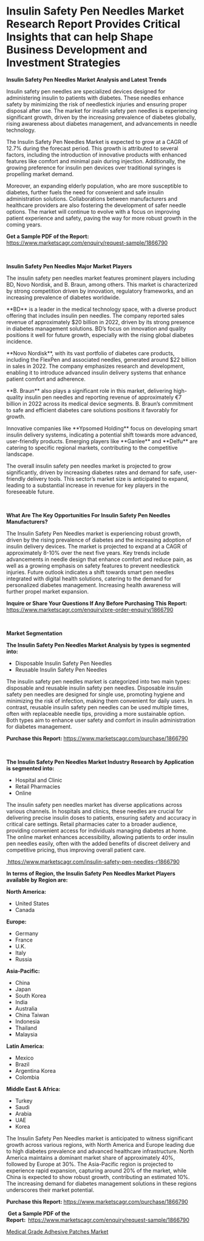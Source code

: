 <p><h1>Insulin Safety Pen Needles Market Research Report Provides Critical Insights that can help Shape Business Development and Investment Strategies</h1></p><p><strong>Insulin Safety Pen Needles Market Analysis and Latest Trends</strong></p>
<p><p>Insulin safety pen needles are specialized devices designed for administering insulin to patients with diabetes. These needles enhance safety by minimizing the risk of needlestick injuries and ensuring proper disposal after use. The market for insulin safety pen needles is experiencing significant growth, driven by the increasing prevalence of diabetes globally, rising awareness about diabetes management, and advancements in needle technology.</p><p>The Insulin Safety Pen Needles Market is expected to grow at a CAGR of 12.7% during the forecast period. This growth is attributed to several factors, including the introduction of innovative products with enhanced features like comfort and minimal pain during injection. Additionally, the growing preference for insulin pen devices over traditional syringes is propelling market demand.</p><p>Moreover, an expanding elderly population, who are more susceptible to diabetes, further fuels the need for convenient and safe insulin administration solutions. Collaborations between manufacturers and healthcare providers are also fostering the development of safer needle options. The market will continue to evolve with a focus on improving patient experience and safety, paving the way for more robust growth in the coming years.</p></p>
<p><strong>Get a Sample PDF of the Report:&nbsp;</strong> <a href="https://www.marketscagr.com/enquiry/request-sample/1866790?utm_campaign=3226&utm_medium=2&utm_source=Github&utm_content=ia&utm_term=05032025&utm_id=insulin-safety-pen-needles">https://www.marketscagr.com/enquiry/request-sample/1866790</a></p>
<p>&nbsp;</p>
<p><strong>Insulin Safety Pen Needles Major Market Players</strong></p>
<p><p>The insulin safety pen needles market features prominent players including BD, Novo Nordisk, and B. Braun, among others. This market is characterized by strong competition driven by innovation, regulatory frameworks, and an increasing prevalence of diabetes worldwide.</p><p>**BD** is a leader in the medical technology space, with a diverse product offering that includes insulin pen needles. The company reported sales revenue of approximately $20 billion in 2022, driven by its strong presence in diabetes management solutions. BD’s focus on innovation and quality positions it well for future growth, especially with the rising global diabetes incidence.</p><p>**Novo Nordisk**, with its vast portfolio of diabetes care products, including the FlexPen and associated needles, generated around $22 billion in sales in 2022. The company emphasizes research and development, enabling it to introduce advanced insulin delivery systems that enhance patient comfort and adherence.</p><p>**B. Braun** also plays a significant role in this market, delivering high-quality insulin pen needles and reporting revenue of approximately €7 billion in 2022 across its medical device segments. B. Braun’s commitment to safe and efficient diabetes care solutions positions it favorably for growth.</p><p>Innovative companies like **Ypsomed Holding** focus on developing smart insulin delivery systems, indicating a potential shift towards more advanced, user-friendly products. Emerging players like **Ganlee** and **Delfu** are catering to specific regional markets, contributing to the competitive landscape.</p><p>The overall insulin safety pen needles market is projected to grow significantly, driven by increasing diabetes rates and demand for safe, user-friendly delivery tools. This sector’s market size is anticipated to expand, leading to a substantial increase in revenue for key players in the foreseeable future.</p></p>
<p>&nbsp;</p>
<p><strong>What Are The Key Opportunities For Insulin Safety Pen Needles Manufacturers?</strong></p>
<p><p>The Insulin Safety Pen Needles market is experiencing robust growth, driven by the rising prevalence of diabetes and the increasing adoption of insulin delivery devices. The market is projected to expand at a CAGR of approximately 8-10% over the next five years. Key trends include advancements in needle design that enhance comfort and reduce pain, as well as a growing emphasis on safety features to prevent needlestick injuries. Future outlook indicates a shift towards smart pen needles integrated with digital health solutions, catering to the demand for personalized diabetes management. Increasing health awareness will further propel market expansion.</p></p>
<p><strong>Inquire or Share Your Questions If Any Before Purchasing This Report:</strong> <a href="https://www.marketscagr.com/enquiry/pre-order-enquiry/1866790?utm_campaign=3226&utm_medium=2&utm_source=Github&utm_content=ia&utm_term=05032025&utm_id=insulin-safety-pen-needles">https://www.marketscagr.com/enquiry/pre-order-enquiry/1866790</a></p>
<p>&nbsp;</p>
<p><strong>Market Segmentation</strong></p>
<p><strong>The Insulin Safety Pen Needles Market Analysis by types is segmented into:</strong></p>
<p><ul><li>Disposable Insulin Safety Pen Needles</li><li>Reusable Insulin Safety Pen Needles</li></ul></p>
<p><p>The insulin safety pen needles market is categorized into two main types: disposable and reusable insulin safety pen needles. Disposable insulin safety pen needles are designed for single use, promoting hygiene and minimizing the risk of infection, making them convenient for daily users. In contrast, reusable insulin safety pen needles can be used multiple times, often with replaceable needle tips, providing a more sustainable option. Both types aim to enhance user safety and comfort in insulin administration for diabetes management.</p></p>
<p><strong>Purchase this Report:&nbsp;</strong><a href="https://www.marketscagr.com/purchase/1866790?utm_campaign=3226&utm_medium=2&utm_source=Github&utm_content=ia&utm_term=05032025&utm_id=insulin-safety-pen-needles">https://www.marketscagr.com/purchase/1866790</a></p>
<p>&nbsp;</p>
<p><strong>The Insulin Safety Pen Needles Market Industry Research by Application is segmented into:</strong></p>
<p><ul><li>Hospital and Clinic</li><li>Retail Pharmacies</li><li>Online</li></ul></p>
<p><p>The insulin safety pen needles market has diverse applications across various channels. In hospitals and clinics, these needles are crucial for delivering precise insulin doses to patients, ensuring safety and accuracy in critical care settings. Retail pharmacies cater to a broader audience, providing convenient access for individuals managing diabetes at home. The online market enhances accessibility, allowing patients to order insulin pen needles easily, often with the added benefits of discreet delivery and competitive pricing, thus improving overall patient care.</p></p>
<p><a href="https://www.marketscagr.com/insulin-safety-pen-needles-r1866790?utm_campaign=3226&utm_medium=2&utm_source=Github&utm_content=ia&utm_term=05032025&utm_id=insulin-safety-pen-needles">&nbsp;https://www.marketscagr.com/insulin-safety-pen-needles-r1866790</a></p>
<p><strong>In terms of Region, the Insulin Safety Pen Needles Market Players available by Region are:</strong></p>
<p>
    <p> <strong> North America: </strong>
        <ul>
            <li>United States</li>
            <li>Canada</li>
        </ul>
        </p> 
    <p> <strong> Europe: </strong>
        <ul>
            <li>Germany</li>
            <li>France</li>
            <li>U.K.</li>
            <li>Italy</li>
            <li>Russia</li>
        </ul>
        </p> 
    <p> <strong> Asia-Pacific: </strong>
        <ul>
            <li>China</li>
            <li>Japan</li>
            <li>South Korea</li>
            <li>India</li>
            <li>Australia</li>
            <li>China Taiwan</li>
            <li>Indonesia</li>
            <li>Thailand</li>
            <li>Malaysia</li>
        </ul>
        </p> 
    <p> <strong> Latin America: </strong>
        <ul>
            <li>Mexico</li>
            <li>Brazil</li>
            <li>Argentina Korea</li>
            <li>Colombia</li>
        </ul>
        </p> 
    <p> <strong> Middle East & Africa: </strong>
        <ul>
            <li>Turkey</li>
            <li>Saudi</li>
            <li>Arabia</li>
            <li>UAE</li>
            <li>Korea</li>
        </ul>
    </p>
    </p>
<p><p>The Insulin Safety Pen Needles market is anticipated to witness significant growth across various regions, with North America and Europe leading due to high diabetes prevalence and advanced healthcare infrastructure. North America maintains a dominant market share of approximately 40%, followed by Europe at 30%. The Asia-Pacific region is projected to experience rapid expansion, capturing around 20% of the market, while China is expected to show robust growth, contributing an estimated 10%. The increasing demand for diabetes management solutions in these regions underscores their market potential.</p></p>
<p><strong>Purchase this Report: </strong><a href="https://www.marketscagr.com/purchase/1866790?utm_campaign=3226&utm_medium=2&utm_source=Github&utm_content=ia&utm_term=05032025&utm_id=insulin-safety-pen-needles">https://www.marketscagr.com/purchase/1866790</a></p>
<p>&nbsp;<strong>Get a Sample PDF of the Report:&nbsp;&nbsp;</strong><a href="https://www.marketscagr.com/enquiry/request-sample/1866790?utm_campaign=3226&utm_medium=2&utm_source=Github&utm_content=ia&utm_term=05032025&utm_id=insulin-safety-pen-needles">https://www.marketscagr.com/enquiry/request-sample/1866790</a></p>
<p><strong></strong></p>
<p><p><a href="https://github.com/dushornerfe/Market-Research-Report-List-1/blob/main/medical-grade-adhesive-patches-market.md?utm_campaign=3226&utm_medium=2&utm_source=Github&utm_content=ia&utm_term=05032025&utm_id=insulin-safety-pen-needles">Medical Grade Adhesive Patches Market</a></p></p>